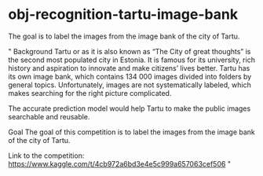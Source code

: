 # obj-recognition-tartu-image-bank
The goal is to label the images from the image bank of the city of Tartu.

"
Background
Tartu or as it is also known as “The City of great thoughts” is the second most populated city in Estonia. It is famous for its university, rich history and aspiration to innovate and make citizens’ lives better.
Tartu has its own image bank, which contains 134 000 images divided into folders by general topics. Unfortunately, images are not systematically labeled, which makes searching for the right picture complicated.

The accurate prediction model would help Tartu to make the public images searchable and reusable.

Goal
The goal of this competition is to label the images from the image bank of the city of Tartu.

Link to the competition: https://www.kaggle.com/t/4cb972a6bd3e4e5c999a657063cef506
"
